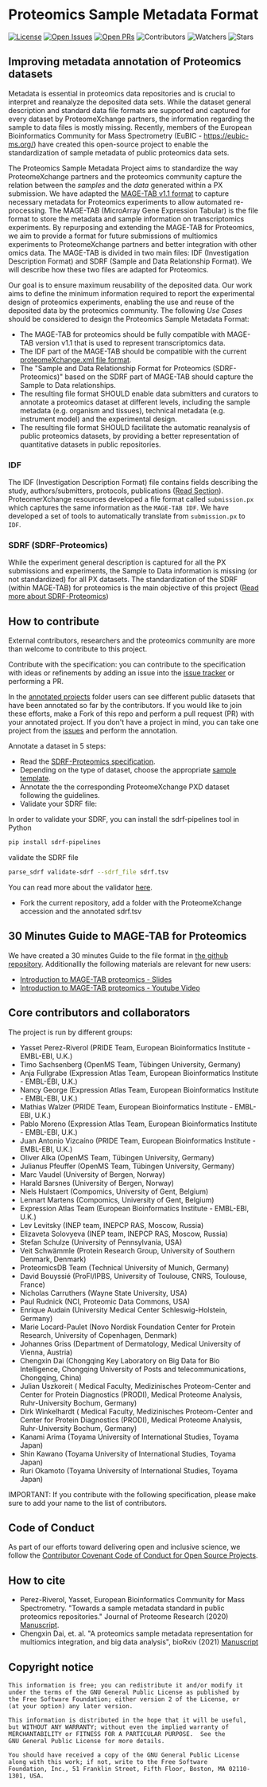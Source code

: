 # Proteomics Sample Metadata Format

[![License](https://flat.badgen.net/github/license/bigbio/proteomics-metadata-standard)](https://github.com/bigbio/proteomics-metadata-standard/blob/master/LICENSE)
[![Open Issues](https://flat.badgen.net/github/open-issues/HUPO-PSI/mzSpecLib)](https://github.com/bigbio/proteomics-metadata-standard/issues)
[![Open PRs](https://flat.badgen.net/github/open-prs/bigbio/proteomics-metadata-standard)](https://github.com/bigbio/proteomics-metadata-standard/pulls)
![Contributors](https://flat.badgen.net/github/contributors/bigbio/proteomics-metadata-standard)
![Watchers](https://flat.badgen.net/github/watchers/bigbio/proteomics-metadata-standard)
![Stars](https://flat.badgen.net/github/stars/bigbio/proteomics-metadata-standard)

## Improving metadata annotation of Proteomics datasets

Metadata is essential in proteomics data repositories and is crucial to interpret and reanalyze the deposited data sets. While the dataset general description and standard data file formats are supported and captured for every dataset by ProteomeXchange partners, the information regarding the sample to data files is mostly missing. Recently, members of the European Bioinformatics Community for Mass Spectrometry (EuBIC - https://eubic-ms.org/) have created this open-source project to enable the standardization of sample metadata of public proteomics data sets.

The Proteomics Sample Metadata Project aims to standardize the way ProteomeXchange partners and the proteomics community capture the relation between the _samples_ and the _data_ generated within a PX submission. We have adapted the [MAGE-TAB v1.1 format](https://www.fged.org/projects/mage-tab/) to capture necessary metadata for Proteomics experiments to allow automated re-processing. The MAGE-TAB (MicroArray Gene Expression Tabular) is the file format to store the metadata and sample information on transcriptomics experiments. By repurposing and extending the MAGE-TAB for Proteomics, we aim to provide a format for future submissions of multiomics experiments to ProteomeXchange partners and better integration with other omics data. The MAGE-TAB is divided in two main files: IDF (Investigation Description Format) and SDRF (Sample and Data Relationship Format). We will describe how these two files are adapted for Proteomics.

Our goal is to ensure maximum reusability of the deposited data. Our work aims to define the minimum information required to report the experimental design of proteomics experiments, enabling the use and reuse of the deposited data by the proteomics community. The following _Use Cases_ should be considered to design the Proteomics Sample Metadata Format:

- The MAGE-TAB for proteomics should be fully compatible with MAGE-TAB version v1.1 that is used to represent transcriptomics data.
- The IDF part of the MAGE-TAB should be compatible with the current [proteomeXchange.xml file format](additional-documentation/proteomeXchange-1.4.0.xsd).
- The "Sample and Data Relationship Format for Proteomics (SDRF-Proteomics)" based on the SDRF part of MAGE-TAB should capture the Sample to Data relationships.
- The resulting file format SHOULD enable data submitters and curators to annotate a proteomics dataset at different levels, including the sample metadata (e.g. organism and tissues), technical metadata (e.g. instrument model) and the experimental design.
- The resulting file format SHOULD facilitate the automatic reanalysis of public proteomics datasets, by providing a better representation of quantitative datasets in public repositories.

### IDF

The IDF (Investigation Description Format) file contains fields describing the study, authors/submitters, protocols, publications ([Read Section](idf/README.adoc)). ProteomerXchange resources developed a file format called `submission.px` which captures the same information as the `MAGE-TAB IDF`. We have developed a set of tools to automatically translate from `submission.px` to `IDF`.

### SDRF (SDRF-Proteomics)

While the experiment general description is captured for all the PX submissions and experiments, the Sample to Data information is missing (or not standardized) for all PX datasets. The standardization of the SDRF (within MAGE-TAB) for proteomics is the main objective of this project ([Read more about SDRF-Proteomics](sdrf-proteomics/README.adoc))

## How to contribute

External contributors, researchers and the proteomics community are more than welcome to contribute to this project.

Contribute with the specification: you can contribute to the specification with ideas or refinements by adding an issue into the [issue tracker](https://github.com/bigbio/proteomics-metadata-standard/issues) or performing a PR.

In the [annotated projects](https://github.com/bigbio/proteomics-metadata-standard/tree/master/annotated-projects) folder users can see different public datasets that have been annotated so far by the contributors. If you would like to join these efforts, make a Fork of this repo and perform a pull request (PR) with your annotated project. If you don't have a project in mind, you can take one project from the [issues](https://github.com/bigbio/proteomics-metadata-standard/issues) and perform the annotation.

Annotate a dataset in 5 steps:

- Read the [SDRF-Proteomics specification](https://github.com/bigbio/proteomics-metadata-standard/tree/master/sdrf-proteomics).
- Depending on the type of dataset, choose the appropriate [sample template](https://github.com/bigbio/proteomics-metadata-standard/tree/master/sdrf-proteomics#sdrf-templates).
- Annotate the the corresponding ProteomeXchange PXD dataset following the guidelines.
- Validate your SDRF file:

In order to validate your SDRF, you can install the sdrf-pipelines tool in Python

```bash
pip install sdrf-pipelines
```

validate the SDRF file

```bash
parse_sdrf validate-sdrf --sdrf_file sdrf.tsv
```

You can read more about the validator [here](https://github.com/bigbio/sdrf-pipelines).

- Fork the current repository, add a folder with the ProteomeXchange accession and the annotated sdrf.tsv

## 30 Minutes Guide to MAGE-TAB for Proteomics 

We have created a 30 minutes Guide to the file format in [the github repository](https://github.com/bigbio/proteomics-metadata-standard/wiki). Additionallly the following materials are relevant for new users: 

- [Introduction to MAGE-TAB proteomics - Slides](https://github.com/bigbio/proteomics-metadata-standard/raw/master/additional-documentation/presentation-20200313.pptx)
- [Introduction to MAGE-TAB proteomics - Youtube Video](https://www.youtube.com/watch?v=TMDu_yTzYQM)

## Core contributors and collaborators

The project is run by different groups:

- Yasset Perez-Riverol (PRIDE Team, European Bioinformatics Institute - EMBL-EBI, U.K.)
- Timo Sachsenberg (OpenMS Team, Tübingen University, Germany)
- Anja Fullgrabe (Expression Atlas Team, European Bioinformatics Institute - EMBL-EBI, U.K.)
- Nancy George (Expression Atlas Team, European Bioinformatics Institute - EMBL-EBI, U.K.)
- Mathias Walzer (PRIDE Team, European Bioinformatics Institute - EMBL-EBI, U.K.)
- Pablo Moreno (Expression Atlas Team, European Bioinformatics Institute - EMBL-EBI, U.K.)
- Juan Antonio Vizcaíno (PRIDE Team, European Bioinformatics Institute - EMBL-EBI, U.K.)
- Oliver Alka (OpenMS Team, Tübingen University, Germany)
- Julianus Pfeuffer (OpenMS Team, Tübingen University, Germany)
- Marc Vaudel (University of Bergen, Norway)
- Harald Barsnes (University of Bergen, Norway)
- Niels Hulstaert (Compomics, University of Gent, Belgium)
- Lennart Martens (Compomics, University of Gent, Belgium)
- Expression Atlas Team (European Bioinformatics Institute - EMBL-EBI, U.K.)
- Lev Levitsky (INEP team, INEPCP RAS, Moscow, Russia)
- Elizaveta Solovyeva (INEP team, INEPCP RAS, Moscow, Russia)
- Stefan Schulze (University of Pennsylvania, USA)
- Veit Schwämmle (Protein Research Group, University of Southern Denmark, Denmark)
- ProteomicsDB Team (Technical University of Munich, Germany)
- David Bouyssié (ProFI/IPBS, University of Toulouse, CNRS, Toulouse, France)
- Nicholas Carruthers (Wayne State University, USA)
- Paul Rudnick (NCI, Proteomic Data Commons, USA)
- Enrique Audain (University Medical Center Schleswig-Holstein, Germany)
- Marie Locard-Paulet (Novo Nordisk Foundation Center for Protein Research, University of Copenhagen, Denmark)
- Johannes Griss (Department of Dermatology, Medical University of Vienna, Austria)
- Chengxin Dai (Chongqing Key Laboratory on Big Data for Bio Intelligence, Chongqing University of Posts and telecommunications, Chongqing, China)
- Julian Uszkoreit ( Medical Faculty, Medizinisches Proteom-Center and Center for Protein Diagnostics (PRODI), Medical Proteome Analysis, Ruhr-University Bochum, Germany)
- Dirk Winkelhardt ( Medical Faculty, Medizinisches Proteom-Center and Center for Protein Diagnostics (PRODI), Medical Proteome Analysis, Ruhr-University Bochum, Germany)
- Kanami Arima (Toyama University of International Studies, Toyama Japan)
- Shin Kawano (Toyama University of International Studies, Toyama Japan)
- Ruri Okamoto (Toyama University of International Studies, Toyama Japan)

IMPORTANT: If you contribute with the following specification, please make sure to add your name to the list of contributors.

## Code of Conduct

As part of our efforts toward delivering open and inclusive science, we follow the [Contributor Covenant Code of Conduct for Open Source Projects](https://www.contributor-covenant.org/version/2/0/code_of_conduct/).

## How to cite

- Perez-Riverol, Yasset, European Bioinformatics Community for Mass Spectrometry. "Towards a sample metadata standard in public proteomics repositories." Journal of Proteome Research (2020) [Manuscript](https://pubs.acs.org/doi/abs/10.1021/acs.jproteome.0c00376).
- Chengxin Dai, et. al. "A proteomics sample metadata representation for multiomics integration, and big data analysis", bioRxiv (2021) [Manuscript](https://www.biorxiv.org/content/10.1101/2021.05.21.445143v1)

## Copyright notice


    This information is free; you can redistribute it and/or modify it
    under the terms of the GNU General Public License as published by
    the Free Software Foundation; either version 2 of the License, or
    (at your option) any later version.

    This information is distributed in the hope that it will be useful,
    but WITHOUT ANY WARRANTY; without even the implied warranty of
    MERCHANTABILITY or FITNESS FOR A PARTICULAR PURPOSE.  See the
    GNU General Public License for more details.

    You should have received a copy of the GNU General Public License
    along with this work; if not, write to the Free Software
    Foundation, Inc., 51 Franklin Street, Fifth Floor, Boston, MA 02110-1301, USA.
